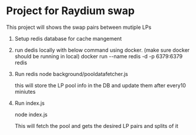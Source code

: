 # Project for Raydium swap

This project will shows the swap pairs between mutiple LPs

1. Setup redis database for cache mangement
2. run dedis locally with below command using docker. (make sure docker should be running in local)
    docker run --name redis -d -p 6379:6379 redis

3. Run redis
   node background/pooldatafetcher.js

   this will store the LP pool info in the DB and update them after every10 miniutes

4. Run index.js

    node index.js

    This will fetch the pool and gets the desired LP pairs and splits of it

